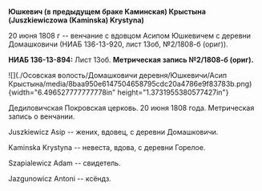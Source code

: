 **Юшкевич (в предыдущем браке Каминская) Крыстына (Juszkiewiczowa
(Kaminska) Krystyna)**

20 июня 1808 г -- венчание с вдовцом Асипом Юшкевичем с деревни
Домашковичи (НИАБ 136-13-920, лист 13об, №2/1808-б (ориг)).

**НИАБ 136-13-894:** Лист 13об. **Метрическая запись №2/1808-б (ориг).**

![](./Осовская волость/Домашковичи деревня/Юшкевичи/Асип Крыстына/media/8baa950e6147504658795cdc20a4786e9f83783b.png){width="6.496527777777778in"
height="1.3731955380577427in"}

Дедиловичская Покровская церковь. 20 июня 1808 года. Метрическая запись
о венчании.

Juszkiewicz Asip -- жених, вдовец, с деревни Домашковичи.

Kaminska Krystyna -- невеста, вдова, с деревни Горелое.

Szapialewicz Adam -- свидетель.

Jazgunowicz Antoni -- ксёндз.
